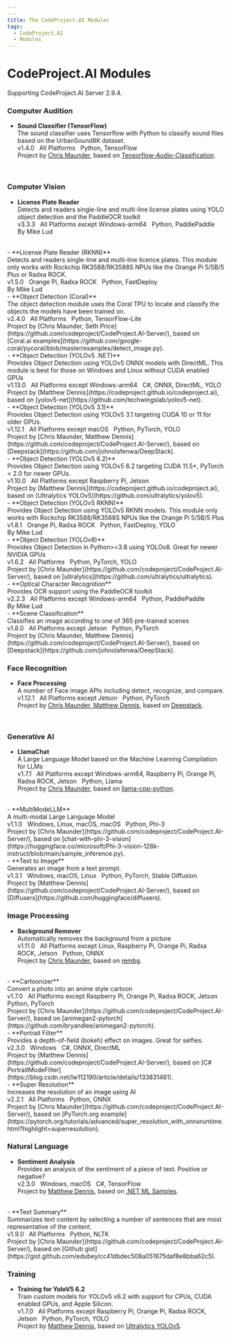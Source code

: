 ```yaml
---
---
title: The CodeProject.AI Modules
tags:
  - CodeProject.AI
  - Modules
---
```


# CodeProject.AI Modules

Supporting CodeProject.AI Server 2.9.4.


### Computer Audition

 - **Sound Classifier (TensorFlow)**<br>
   The sound classifier uses Tensorflow with Python to classify sound files based on the UrbanSound8K dataset.<br>
   v1.4.0 &nbsp; All Platforms &nbsp; Python, TensorFlow<br>
   Project by [Chris Maunder](https://github.com/codeproject/CodeProject.AI-Server/), based on [Tensorflow-Audio-Classification](https://github.com/luuil/Tensorflow-Audio-Classification).
<br>


### Computer Vision

 - **License Plate Reader**<br>
   Detects and readers single-line and multi-line license plates using YOLO object detection and the PaddleOCR toolkit<br>
   v3.3.3 &nbsp; All Platforms except Windows-arm64 &nbsp; Python, PaddlePaddle<br>
   By Mike Lud
<br>
 - **License Plate Reader (RKNN)**<br>
   Detects and readers single-line and multi-line licence plates. This module only works with Rockchip RK3588/RK3588S NPUs like the Orange Pi 5/5B/5 Plus or Radxa ROCK.<br>
   v1.5.0 &nbsp; Orange Pi,  Radxa ROCK &nbsp; Python, FastDeploy<br>
   By Mike Lud
<br>
 - **Object Detection (Coral)**<br>
   The object detection module uses the Coral TPU to locate and classify the objects the models have been trained on.<br>
   v2.4.0 &nbsp; All Platforms &nbsp; Python, TensorFlow-Lite<br>
   Project by [Chris Maunder, Seth Price](https://github.com/codeproject/CodeProject.AI-Server/), based on [Coral.ai examples](https://github.com/google-coral/pycoral/blob/master/examples/detect_image.py).
<br>
 - **Object Detection (YOLOv5 .NET)**<br>
   Provides Object Detection using YOLOv5 ONNX models with DirectML. This module is best for those on Windows and Linux without CUDA enabled GPUs<br>
   v1.13.0 &nbsp; All Platforms except Windows-arm64 &nbsp; C#, ONNX, DirectML, YOLO<br>
   Project by [Matthew Dennis](https://codeproject.github.io/codeproject.ai), based on [yolov5-net](https://github.com/techwingslab/yolov5-net).
<br>
 - **Object Detection (YOLOv5 3.1)**<br>
   Provides Object Detection using YOLOv5 3.1 targeting CUDA 10 or 11 for older GPUs.<br>
   v1.12.1 &nbsp; All Platforms except macOS &nbsp; Python, PyTorch, YOLO<br>
   Project by [Chris Maunder, Matthew Dennis](https://github.com/codeproject/CodeProject.AI-Server/), based on [Deepstack](https://github.com/johnolafenwa/DeepStack).
<br>
 - **Object Detection (YOLOv5 6.2)**<br>
   Provides Object Detection using YOLOv5 6.2 targeting CUDA 11.5+, PyTorch < 2.0 for newer GPUs.<br>
   v1.10.0 &nbsp; All Platforms except Raspberry Pi,  Jetson &nbsp; <br>
   Project by [Matthew Dennis](https://codeproject.github.io/codeproject.ai), based on [Ultralytics YOLOv5](https://github.com/ultralytics/yolov5).
<br>
 - **Object Detection (YOLOv5 RKNN)**<br>
   Provides Object Detection using YOLOv5 RKNN models. This module only works with Rockchip RK3588/RK3588S NPUs like the Orange Pi 5/5B/5 Plus<br>
   v1.8.1 &nbsp; Orange Pi,  Radxa ROCK &nbsp; Python, FastDeploy, YOLO<br>
   By Mike Lud
<br>
 - **Object Detection (YOLOv8)**<br>
   Provides Object Detection in Python>=3.8 using YOLOv8. Great for newer NVIDIA GPUs<br>
   v1.6.2 &nbsp; All Platforms &nbsp; Python, PyTorch, YOLO<br>
   Project by [Chris Maunder](https://github.com/codeproject/CodeProject.AI-Server/), based on [ultralytics](https://github.com/ultralytics/ultralytics).
<br>
 - **Optical Character Recognition**<br>
   Provides OCR support using the PaddleOCR toolkit<br>
   v2.2.3 &nbsp; All Platforms except Windows-arm64 &nbsp; Python, PaddlePaddle<br>
   By Mike Lud
<br>
 - **Scene Classification**<br>
   Classifies an image according to one of 365 pre-trained scenes<br>
   v1.8.0 &nbsp; All Platforms except Jetson &nbsp; Python, PyTorch<br>
   Project by [Chris Maunder, Matthew Dennis](https://github.com/codeproject/CodeProject.AI-Server/), based on [Deepstack](https://github.com/johnolafenwa/DeepStack).
<br>


### Face Recognition

 - **Face Processing**<br>
   A number of Face image APIs including detect, recognize, and compare.<br>
   v1.12.1 &nbsp; All Platforms except Jetson &nbsp; Python, PyTorch<br>
   Project by [Chris Maunder, Matthew Dennis](https://github.com/codeproject/CodeProject.AI-Server/), based on [Deepstack](https://github.com/johnolafenwa/DeepStack).
<br>


### Generative AI

 - **LlamaChat**<br>
   A Large Language Model based on the Machine Learning Compilation for LLMs<br>
   v1.7.1 &nbsp; All Platforms except Windows-arm64,  Raspberry Pi,  Orange Pi,  Radxa ROCK,  Jetson &nbsp; Python, Llama<br>
   Project by [Chris Maunder](https://github.com/codeproject/CodeProject.AI-Server/), based on [llama-cpp-python](https://github.com/abetlen/llama-cpp-python).
<br>
 - **MultiModeLLM**<br>
   A multi-modal Large Language Model<br>
   v1.1.0 &nbsp; Windows,  Linux,  macOS,  macOS &nbsp; Python, Phi-3<br>
   Project by [Chris Maunder](https://github.com/codeproject/CodeProject.AI-Server/), based on [chat-with-phi-3-vision](https://huggingface.co/microsoft/Phi-3-vision-128k-instruct/blob/main/sample_inference.py).
<br>
 - **Text to Image**<br>
   Generates an image from a text prompt.<br>
   v1.3.1 &nbsp; Windows,  macOS,  Linux &nbsp; Python, PyTorch, Stable Diffusion<br>
   Project by [Matthew Dennis](https://github.com/codeproject/CodeProject.AI-Server/), based on [Diffusers](https://github.com/huggingface/diffusers).
<br>


### Image Processing

 - **Background Remover**<br>
   Automatically removes the background from a picture<br>
   v1.11.0 &nbsp; All Platforms except Linux,  Raspberry Pi,  Orange Pi,  Radxa ROCK,  Jetson &nbsp; Python, ONNX<br>
   Project by [Chris Maunder](https://github.com/codeproject/CodeProject.AI-Server/), based on [rembg](https://github.com/danielgatis/rembg).
<br>
 - **Cartoonizer**<br>
   Convert a photo into an anime style cartoon<br>
   v1.7.0 &nbsp; All Platforms except Raspberry Pi,  Orange Pi,  Radxa ROCK,  Jetson &nbsp; Python, PyTorch<br>
   Project by [Chris Maunder](https://github.com/codeproject/CodeProject.AI-Server/), based on [animegan2-pytorch](https://github.com/bryandlee/animegan2-pytorch).
<br>
 - **Portrait Filter**<br>
   Provides a depth-of-field (bokeh) effect on images. Great for selfies.<br>
   v2.3.0 &nbsp; Windows &nbsp; C#, ONNX, DirectML<br>
   Project by [Matthew Dennis](https://github.com/codeproject/CodeProject.AI-Server/), based on [C# PortraitModeFilter](https://blog.csdn.net/lw112190/article/details/133831461).
<br>
 - **Super Resolution**<br>
   Increases the resolution of an image using AI<br>
   v2.2.1 &nbsp; All Platforms &nbsp; Python, ONNX<br>
   Project by [Chris Maunder](https://github.com/codeproject/CodeProject.AI-Server/), based on [PyTorch.org example](https://pytorch.org/tutorials/advanced/super_resolution_with_onnxruntime.html?highlight=superresolution).
<br>


### Natural Language

 - **Sentiment Analysis**<br>
   Provides an analysis of the sentiment of a piece of text. Positive or negative?<br>
   v2.3.0 &nbsp; Windows,  macOS &nbsp; C#, TensorFlow<br>
   Project by [Matthew Dennis](https://github.com/codeproject/CodeProject.AI-Server/), based on [.NET ML Samples](https://github.com/dotnet/samples/tree/main/machine-learning/tutorials/TextClassificationTF).
<br>
 - **Text Summary**<br>
   Summarizes text content by selecting a number of sentences that are most representative of the content.<br>
   v1.9.0 &nbsp; All Platforms &nbsp; Python, NLTK<br>
   Project by [Chris Maunder](https://github.com/codeproject/CodeProject.AI-Server/), based on [Github gist](https://gist.github.com/edubey/cc41dbdec508a051675daf8e8bba62c5).
<br>


### Training

 - **Training for YoloV5 6.2**<br>
   Train custom models for YOLOv5 v6.2 with support for CPUs, CUDA enabled GPUs, and Apple Silicon.<br>
   v1.7.0 &nbsp; All Platforms except Raspberry Pi,  Orange Pi,  Radxa ROCK,  Jetson &nbsp; Python, PyTorch, YOLO<br>
   Project by [Matthew Dennis](https://github.com/codeproject/CodeProject.AI-Server/), based on [Ultralytics YOLOv5](https://github.com/ultralytics/yolov5).
<br>
